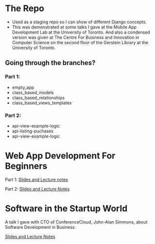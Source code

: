 # The Repo

* Used as a staging repo so I can show of different Django concepts.
* This was demonstrated at some talks I gave at the Mobile App Development Lab at the University of Toronto. And also a condensed version was given at The Centre For Business and Innovation in Computer Science on the second floor of the Gerstein Library at the University of Toronto.

## Going through the branches?

### Part 1:

* empty_app
* class_based_models
* class_based_relationships
* class_based_views_templates

### Part 2:

* api-view-example-logic
* api-listing-puchases
* api-view-example-logic

# Web App Development For Beginners

Part 1: [Slides and Lecture notes](https://drive.google.com/file/d/0Bwz6jjWB6VFkYWtnNDFiVXA3cGM/view?usp=sharing)

Part 2: [Slides and Lecture Notes](https://drive.google.com/file/d/0Bwz6jjWB6VFka3JuQ2x0RHVKTEU/view?usp=sharing)

# Software in the Startup World 

A talk I gave with CTO of ConferenceCloud, John-Alan Simmons, about Software Development in Business.

[Slides and Lecture Notes](https://docs.google.com/presentation/d/1HgpfzB5wGHTAVAJH_4Gw57PvjNxf420EVOmdPVjtudA/edit?usp=sharing)
